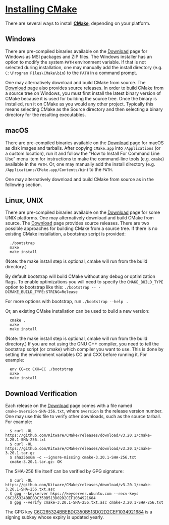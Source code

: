 # [Installing CMake](https://cmake.org/install/)

There are several ways to install **[CMake](https://cmake.org/install/)**, depending on your platform.



## Windows

There are pre-compiled binaries available on the [Download](https://cmake.org/download/) page for Windows as MSI packages and ZIP files. The Windows installer has an option to modify the system `PATH` environment variable. If that is not selected during installation, one may manually add the install directory (e.g. `C:\Program Files\CMake\bin`) to the `PATH` in a command prompt.

One may alternatively download and build CMake from source. The [Download](https://cmake.org/download/) page also provides source releases. In order to build CMake from a source tree on Windows, you must first install the latest binary version of CMake because it is used for building the source tree. Once the binary is installed, run it on CMake as you would any other project. Typically this means selecting CMake as the Source directory and then selecting a binary directory for the resulting executables.



## macOS

There are pre-compiled binaries available on the [Download](https://cmake.org/download/) page for macOS as disk images and tarballs. After copying `CMake.app` into `/Applications` (or a custom location), run it and follow the “How to Install For Command Line Use” menu item for instructions to make the command-line tools (e.g. `cmake`) available in the `PATH`. Or, one may manually add the install directory (e.g. `/Applications/CMake.app/Contents/bin`) to the `PATH`.

One may alternatively download and build CMake from source as in the following section.



## Linux, UNIX

There are pre-compiled binaries available on the [Download](https://cmake.org/download/) page for some UNIX platforms. One may alternatively download and build CMake from source. The [Download](https://cmake.org/download/) page provides source releases. There are two possible approaches for building CMake from a source tree. If there is no existing CMake installation, a bootstrap script is provided:

```
  ./bootstrap
  make
  make install
```

(Note: the make install step is optional, cmake will run from the build directory.)

By default bootstrap will build CMake without any debug or optimization flags. To enable optimizations you will need to specify the `CMAKE_BUILD_TYPE` option to bootstrap like this: `./bootstrap -- -DCMAKE_BUILD_TYPE:STRING=Release`

For more options with bootstrap, run `./bootstrap --help ` .

Or, an existing CMake installation can be used to build a new version:

```
  cmake .
  make      
  make install
```

(Note: the make install step is optional, cmake will run from the build directory.) If you are not using the GNU C++ compiler, you need to tell the bootstrap script (or cmake) which compiler you want to use. This is done by setting the environment variables CC and CXX before running it. For example:

```
  env CC=cc CXX=CC ./bootstrap
  make
  make install
```



## Download Verification

Each release on the [Download](https://cmake.org/download/) page comes with a file named `cmake-$version-SHA-256.txt`, where `$version` is the release version number.
One may use this file to verify other downloads, such as the source tarball. For example:

```
  $ curl -OL https://github.com/Kitware/CMake/releases/download/v3.20.1/cmake-3.20.1-SHA-256.txt
  $ curl -OL https://github.com/Kitware/CMake/releases/download/v3.20.1/cmake-3.20.1.tar.gz
  $ sha256sum -c --ignore-missing cmake-3.20.1-SHA-256.txt
  cmake-3.20.1.tar.gz: OK
```

The SHA-256 file itself can be verified by GPG signature:

```
  $ curl -OL https://github.com/Kitware/CMake/releases/download/v3.20.1/cmake-3.20.1-SHA-256.txt.asc
  $ gpg --keyserver hkps://keyserver.ubuntu.com --recv-keys C6C265324BBEBDC350B513D02D2CEF1034921684
  $ gpg --verify cmake-3.20.1-SHA-256.txt.asc cmake-3.20.1-SHA-256.txt
```

The GPG key [C6C265324BBEBDC350B513D02D2CEF1034921684](https://keyserver.ubuntu.com/pks/lookup?op=get&search=0xcba23971357c2e6590d9efd3ec8fef3a7bfb4eda) is a signing subkey whose expiry is updated yearly.